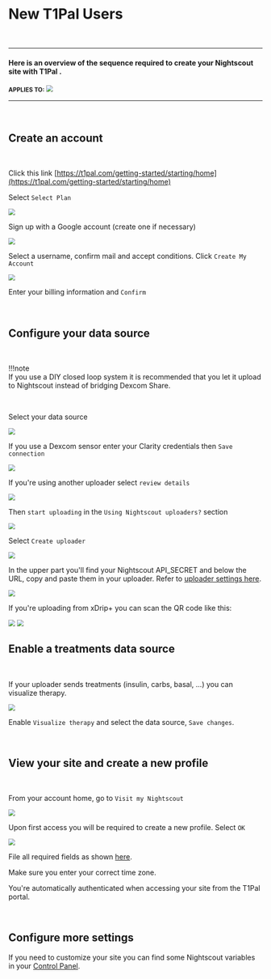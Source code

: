 # New T1Pal Users

</br>

------

#### **Here is an overview of the sequence required to create your Nightscout site with T1Pal .**

<span style="font-size:smaller;">**APPLIES TO:**</span>	<img src="../../../vendors/img/T1Pal.png" style="zoom:80%;" />

------

</br>

## Create an account

</br>

Click this link [https://t1pal.com/getting-started/starting/home](https://t1pal.com/getting-started/starting/home)

Select `Select Plan`

<img src="..\img\T1Pal01.png" style="zoom:80%;" />

</br>

Sign up with a Google account (create one if necessary)

<img src="..\img\T1Pal02.png" style="zoom:80%;" />

</br>

Select a username, confirm mail and accept conditions. Click `Create My Account`

<img src="..\img\T1Pal03.png" style="zoom:80%;" />

</br>

Enter your billing information and `Confirm`

</br>

## Configure your data source

</br>

!!!note  
     If you use a DIY closed loop system it is recommended that you let it upload to Nightscout instead of bridging Dexcom Share.

</br>

Select your data source

<img src="..\img\T1Pal04.png" style="zoom:80%;" />

</br>

If you use a Dexcom sensor enter your Clarity credentials then `Save connection`

<img src="..\img\T1Pal05.png" style="zoom:80%;" />

</br>

If you're using another uploader select `review details`

<img src="..\img\T1Pal06.png" style="zoom:80%;" />

Then `start uploading` in the `Using Nightscout uploaders?` section

<img src="..\img\T1Pal07.png" style="zoom:80%;" />

</br>

Select `Create uploader`

<img src="..\img\T1Pal08.png" style="zoom:80%;" />

</br>

In the upper part you'll find your Nightscout API_SECRET and below the URL, copy and paste them in your uploader. Refer to [uploader settings here](../../../uploader/setup).

<img src="..\img\T1Pal09.png" style="zoom:80%;" />

</br>

If you're uploading from xDrip+ you can scan the QR code like this:

<img src="..\img\T1Pal11.png" style="zoom:80%;" />

<img src="..\img\T1Pal10.png" style="zoom:80%;" />

</br>

## Enable a treatments data source

</br>

If your uploader sends treatments (insulin, carbs, basal, ...) you can visualize therapy.

<img src="..\img\T1Pal12.png" style="zoom:80%;" />

</br>

Enable `Visualize therapy` and select the data source, `Save changes`.

</br>

## View your site and create a new profile

</br>

From your account home, go to `Visit my Nightscout`

<img src="..\img\T1Pal13.png" style="zoom:80%;" />

</br>

Upon first access you will be required to create a new profile. Select `OK`

<img src="..\img\T1Pal14.png" style="zoom:80%;" />

</br>

File all required fields as shown [here](../../../nightscout/profile_editor/).

Make sure you enter your correct time zone.

You're automatically authenticated when accessing your site from the T1Pal portal.

</br>

## Configure more settings

If you need to customize your site you can find some Nightscout variables in your [Control Panel](../control_panel).